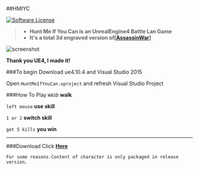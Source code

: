 ##HMIYC

[![Software License](https://img.shields.io/badge/license-GPLv2-brightgreen.svg)](LICENSE)

>* **Hunt Me If You Can is an UnrealEngine4 Battle Lan Game**
>* **It's a total 3d engraved version of[[AssassinWar](https://github.com/TyrealGray/AssassinWar)]**

![screenshot](https://github.com/TyrealGray/HMIYC/blob/master/HMIYC.jpg)

**Thank you UE4, I made it!**

###To begin
Download ue4.10.4 and Visual Studio 2015

Open `HuntMeIfYouCan.uproject` and refresh Visual Studio Project

###How To Play
`WASD` **walk**

`left mouse` **use skill**

`1 or 2` **switch skill**

`get 5 kills` **you win**

----
###Download Click **[Here](https://github.com/TyrealGray/HMIYC/releases/tag/HMIYC_v1.16.07.24)**

`For some reasons.Content of character is only packaged in release version.`
